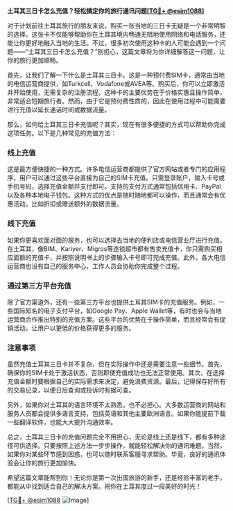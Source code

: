 **土耳其三日卡怎么充值？轻松搞定你的旅行通讯问题[[TG💪+ @esim1088](https://t.me/s/esim1088)]**

对于计划前往土耳其旅行的朋友来说，购买一张当地的三日卡无疑是一个非常明智的选择。这张卡不仅能够帮助你在土耳其境内畅通无阻地使用网络和电话服务，还能让你更好地融入当地的生活。不过，很多初次使用这种卡的人可能会遇到一个问题——“土耳其三日卡怎么充值？”别担心，这篇文章将为你详细解答这一问题，让你的旅行更加顺畅。

首先，让我们了解一下什么是土耳其三日卡。这是一种预付费SIM卡，通常由当地的电信运营商提供，如Turkcell、Vodafone或AVEA等。购买后，你可以立即激活并开始使用，无需复杂的注册流程。这种卡的主要优势在于价格实惠且操作简单，非常适合短期旅行者。然而，由于它是预付费性质的，因此在使用过程中可能需要进行充值以延长通话时间或数据流量。

那么，如何给土耳其三日卡充值呢？其实，现在有很多便捷的方式可以帮助你完成这项任务。以下是几种常见的充值方法：

### **线上充值**
这是最方便快捷的一种方式。许多电信运营商都提供了官方网站或者专门的应用程序，用户可以通过这些平台直接为自己的SIM卡充值。只需登录账户，输入卡号或手机号码，选择充值金额并支付即可。支持的支付方式通常包括信用卡、PayPal以及各种本地电子钱包。这种方式的优点是随时随地都可以操作，而且通常会有优惠活动，比如折扣或赠送额外的数据流量。

### **线下充值**
如果你更喜欢面对面的服务，也可以选择去当地的便利店或电信营业厅进行充值。在土耳其，像BIM、Kariyer、Migros等连锁超市都有售卖充值卡，你只需购买相应面额的充值卡，并按照说明书上的步骤输入卡号即可完成充值。此外，各大电信运营商也设有自己的服务中心，工作人员会协助你完成整个过程。

### **通过第三方平台充值**
除了官方渠道外，还有一些第三方平台也提供土耳其SIM卡的充值服务。例如，一些国际知名的电子支付平台，如Google Pay、Apple Wallet等，有时也会与当地运营商合作推出特别的充值方案。这些平台的优势在于操作简单，而且经常会有促销活动，让用户以更低的价格获得更多的服务。

### **注意事项**
虽然充值土耳其三日卡并不复杂，但在实际操作中还是需要注意一些细节。首先，确保你的SIM卡处于激活状态，否则即使充值成功也无法正常使用。其次，在选择充值金额时要根据自己的实际需求来决定，避免浪费资源。最后，记得保存好所有的交易记录，以便日后查询或投诉时有据可查。

另外，如果你对土耳其的语言环境不太熟悉，也不必担心。大多数运营商的网站和服务人员都会提供多语言支持，包括英语和其他主要欧洲语言。如果你能提前下载一些翻译软件，也能大大提升沟通效率。

总之，土耳其三日卡的充值问题完全不用担心，无论是线上还是线下，都有多种途径可供选择。只要按照上述方法一步步操作，就能轻松解决你的通讯难题。当然，如果你对某些环节感到困惑，也可以随时联系客服寻求帮助。毕竟，良好的通讯体验会让你的旅行更加愉快。

希望这篇文章能帮到你！无论你是第一次出国旅游的新手，还是经验丰富的老手，都能从中找到适合自己的解决方案。祝你在土耳其度过一段美好的时光！

[[TG💪+ @esim1088](https://t.me/s/esim1088) ![Image](https://i.postimg.cc/4NQfJmqS/Snipaste-2025-05-13-00-14-12.png)]
